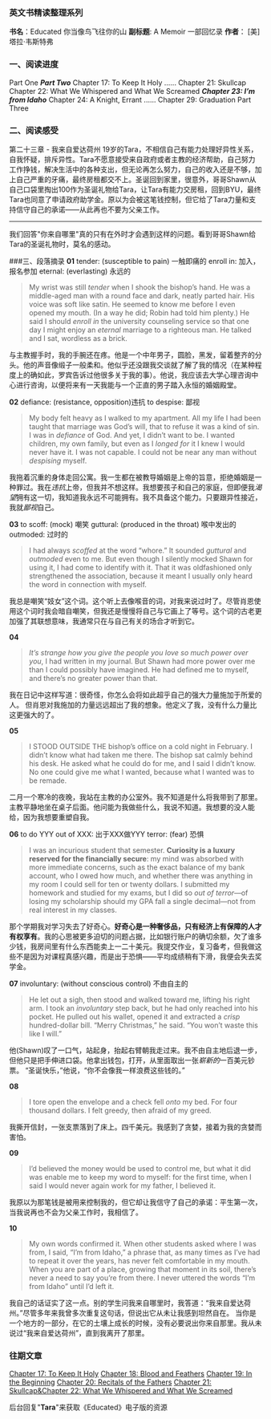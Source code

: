 ### 英文书精读整理系列
**书名**：Educated 你当像鸟飞往你的山
**副标题**:  A Memoir 一部回忆录
**作者**： [美] 塔拉·韦斯特弗

### 一、阅读进度
Part One
***Part Two***
Chapter 17: To Keep It Holy
......
Chapter 21: Skullcap 
Chapter 22: What We Whispered and What We Screamed 
***Chapter 23: I’m from Idaho*** 
Chapter 24: A Knight, Errant
......
Chapter 29: Graduation
Part Three

### 二、阅读感受
第二十三章 - 我来自爱达荷州
19岁的Tara，不相信自己有能力处理好异性关系，自我怀疑，排斥异性。Tara不愿意接受来自政府或者主教的经济帮助，自己努力工作挣钱，解决生活中的各种支出，但无论再怎么努力，自己的收入还是不够，加上自己严重的牙痛，最终房租都交不上。圣诞回到家里，很意外，哥哥Shawn从自己口袋里掏出100作为圣诞礼物给Tara，让Tara有能力交房租，回到BYU，最终Tara也同意了申请政府助学金。原以为会被这笔钱控制，但它给了Tara力量和支持信守自己的承诺——从此再也不要为父亲工作。

- - - - - 
我们回答"你来自哪里"真的只有在外时才会遇到这样的问题。看到哥哥Shawn给Tara的圣诞礼物时，莫名的感动。

###三、段落摘录
**01**
tender: (susceptible to pain) 一触即痛的
enroll in: 加入，报名参加
eternal: (everlasting) 永远的
>My wrist was still *tender* when I shook the bishop’s hand. He was a middle-aged man with a round face and dark, neatly parted hair. His voice was soft like satin. He seemed to know me before I even opened my mouth. (In a way he did; Robin had told him plenty.) He said I should *enroll in* the university counseling service so that one day I might enjoy an *eternal* marriage to a righteous man.
>He talked and I sat, wordless as a brick.

与主教握手时，我的手腕还在疼。他是一个中年男子，圆脸，黑发，留着整齐的分头。他的声音像缎子一般柔和。他似乎还没跟我交谈就了解了我的情况（在某种程度上的确如此，罗宾告诉过他很多关于我的事）。他说，我应该去大学心理咨询中心进行咨询，以便将来有一天我能与一个正直的男子踏入永恒的婚姻殿堂。

**02**
defiance: (resistance, opposition)违抗
to despise: 鄙视
>My body felt heavy as I walked to my apartment. All my life I had been taught that marriage was God’s will, that to refuse it was a kind of sin. I was in *defiance* of God. And yet, I didn’t want to be. I wanted children, my own family, but even as I *longed for* it I knew I would never have it. I was not capable. I could not be near any man without *despising* myself.

我拖着沉重的身体走回公寓。我一生都在被教导婚姻是上帝的旨意，拒绝婚姻是一种罪过。我在*违抗*上帝，但我并不想这样。我想要孩子和自己的家庭，但即便我*渴望*拥有这一切，我知道我永远不可能拥有。我不具备这个能力。只要跟异性接近，我就*鄙视*自己。

**03**
to scoff: (mock) 嘲笑
guttural: (produced in the throat) 喉中发出的
outmoded: 过时的
>I had always *scoffed* at the word “whore.” It sounded *guttural* and *outmoded* even to me. But even though I silently mocked Shawn for using it, I had come to identify with it. That it was oldfashioned only strengthened the association, because it meant I usually only heard the word in connection with myself.

我总是嘲笑“妓女”这个词。这个听上去像喉音的词，对我来说过时了。尽管肖恩使用这个词时我会暗自嘲笑，但我还是慢慢将自己与它画上了等号。这个词的古老更加强了其联想意味，我通常只在与自己有关的场合才听到它。

**04**
>*It’s strange how you give the people you love so much power over you*, I had written in my journal. But Shawn had more power over me than I could possibly have imagined. He had defined me to myself, and there’s no greater power than that.

我在日记中这样写道：很奇怪，你怎么会将如此超乎自己的强大力量施加于所爱的人。 但肖恩对我施加的力量远远超出了我的想象。他定义了我，没有什么力量比这更强大的了。

**05**
>I STOOD OUTSIDE THE bishop’s office on a cold night in February. I didn’t know what had taken me there. 
>The bishop sat calmly behind his desk. He asked what he could do for me, and I said I didn’t know. No one could give me what I wanted, because what I wanted was to be remade.

二月一个寒冷的夜晚，我站在主教的办公室外。我不知道是什么将我带到了那里。
主教平静地坐在桌子后面。他问能为我做些什么，我说不知道。我想要的没人能给，因为我想要重塑自我。

**06**
to do YYY out of XXX: 出于XXX做YYY
terror: (fear) 恐惧
>I was an incurious student that semester. **Curiosity is a luxury reserved for the financially secure**: my mind was absorbed with more immediate concerns, such as the exact balance of my bank account, who I owed how much, and whether there was anything in my room I could sell for ten or twenty dollars. I submitted my homework and studied for my exams, but I did so *out of terror*—of losing my scholarship should my GPA fall a single decimal—not from real interest in my classes.

那个学期我对学习失去了好奇心。**好奇心是一种奢侈品，只有经济上有保障的人才有权享有**。我的心思被更多迫切的问题占据，比如银行账户的确切余额，欠了谁多少钱，我房间里有什么东西能卖上一二十美元。我提交作业，复习备考，但我做这些不是因为对课程真感兴趣，而是出于恐惧——平均成绩稍有下滑，我便会失去奖学金。

**07**
involuntary:  (without conscious control) 不由自主的
>He let out a sigh, then stood and walked toward me, lifting his right arm. I took an *involuntary* step back, but he had only reached into his pocket. He pulled out his wallet, opened it and extracted a *crisp* hundred-dollar bill. 
>“Merry Christmas,” he said. “You won’t waste this like I will.”

他(Shawn)叹了一口气，站起身，抬起右臂朝我走过来。我不由自主地后退一步，但他只是把手伸进口袋。他拿出钱包，打开，从里面取出一张*崭新的*一百美元钞票。 
“圣诞快乐，”他说，“你不会像我一样浪费这些钱的。”

**08**
>I tore open the envelope and a check fell *onto* my bed. For four thousand dollars. I felt greedy, then afraid of my greed.

我撕开信封，一张支票落到了床上。四千美元。我感到了贪婪，接着为我的贪婪而害怕。

**09**
>I’d believed the money would be used to control me, but what it did was enable me to keep my word to myself: for the first time, when I said I would never again work for my father, I believed it.

我原以为那笔钱是被用来控制我的，但它却让我信守了自己的承诺：平生第一次，当我说再也不会为父亲工作时，我相信了。

**10**
>My own words confirmed it. When other students asked where I was from, I said, “I’m from Idaho,” a phrase that, as many times as I’ve had to repeat it over the years, has never felt comfortable in my mouth. 
>When you are part of a place, growing that moment in its soil, there’s never a need to say you’re from there. I never uttered the words “I’m from Idaho” until I’d left it.

我自己的话证实了这一点。别的学生问我来自哪里时，我答道：“我来自爱达荷州。”尽管多年来我曾多次重复这句话，但说出它从未让我感到坦然自在。
当你是一个地方的一部分，在它的土壤上成长的时候，没有必要说出你来自那里。我从未说过“我来自爱达荷州”，直到我离开了那里。

### 往期文章
[Chapter 17: To Keep It Holy](https://mp.weixin.qq.com/s/6lOaaP10y97ZLerwid_aPg)
[Chapter 18: Blood and Feathers](https://mp.weixin.qq.com/s/gaMImt4GhFrR0ONhFPh63w)
[Chapter 19: In the Beginning](https://mp.weixin.qq.com/s/luL1asUIPF7ShjIwikshnw)
[Chapter 20: Recitals of the Fathers](https://mp.weixin.qq.com/s/v3SjQrVwJLnLy6grRY8_hA)
[Chapter 21: Skullcap&Chapter 22: What We Whispered and What We Screamed](https://mp.weixin.qq.com/s/n2-38VXMWtI0bT_NmAxKyw)

后台回复"**Tara**"来获取《Educated》电子版的资源
